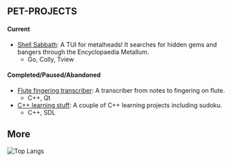 ## PET-PROJECTS
#### Current
- [Shell Sabbath](https://github.com/sputnik5459/shell-sabbath): A TUI for metalheads! It searches for hidden gems and bangers through the Encyclopaedia Metallum.
  - Go, Colly, Tview
#### Completed/Paused/Abandoned
- [Flute fingering transcriber](https://github.com/sputnik5459/desktop-flute-transcribe): A transcriber from notes to fingering on flute.
  - C++, Qt
- [C++ learning stuff](https://github.com/sputnik5459/cpp-learning-projects): A couple of C++ learning projects including sudoku.
  - C++, SDL

## More
![Top Langs](https://github-readme-stats.vercel.app/api/top-langs/?username=sputnik5459&layout=compact&cache_seconds=1800&hide=QMake,CMake,Makefile,Java,HTML,css,Dockerfile&exclude_repo=sputnik5459,sputnik5459.github.io&langs_count=6)
